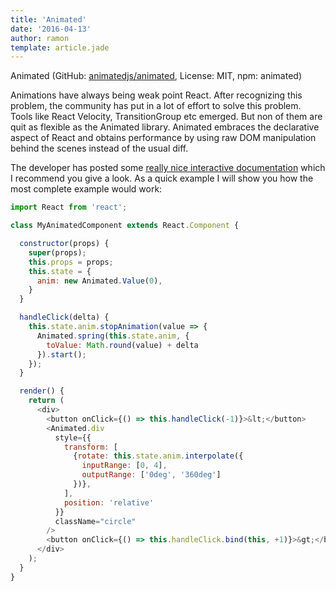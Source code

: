 ```yaml
---
title: 'Animated'
date: '2016-04-13'
author: ramon
template: article.jade
---
```


Animated (GitHub: [animatedjs/animated](https://github.com/animatedjs/animated), License: MIT, npm: animated)

Animations have always being weak point React. After recognizing this problem, the community has put in a lot of effort to solve this problem.
Tools like React Velocity, TransitionGroup etc emerged. But non of them are quit as flexible as the Animated library.
Animated embraces the declarative aspect of React and obtains performance by using raw DOM manipulation behind the scenes instead of the usual diff.

The developer has posted some [really nice interactive documentation](http://animatedjs.github.io/interactive-docs/) which I recommend you give a look. As a quick example I will show you how the most complete example would work:

```javascript
import React from 'react';

class MyAnimatedComponent extends React.Component {

  constructor(props) {
    super(props);
    this.props = props;
    this.state = {
      anim: new Animated.Value(0),
    }
  }

  handleClick(delta) {
    this.state.anim.stopAnimation(value => {
      Animated.spring(this.state.anim, {
        toValue: Math.round(value) + delta
      }).start();
    });
  }  

  render() {
    return (
      <div>
        <button onClick={() => this.handleClick(-1)}>&lt;</button>
        <Animated.div
          style={{
            transform: [
              {rotate: this.state.anim.interpolate({
                inputRange: [0, 4],
                outputRange: ['0deg', '360deg']
              })},
            ],
            position: 'relative'
          }}
          className="circle"
        />
        <button onClick={() => this.handleClick.bind(this, +1)}>&gt;</button>
      </div>
    );
  }
}
```
